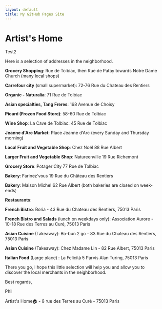 ```yaml
---
layout: default
title: My GitHub Pages Site
---
```

# Artist's Home






Test2

Here is a selection of addresses in the neighborhood.

**Grocery Shopping**: Rue de Tolbiac, then Rue de Patay towards Notre Dame Church (many local shops) 

**Carrefour city** (small supermarket): 72-76 Rue du Chateau des Rentiers 

**Organic - Naturalia**: 71 Rue de Tolbiac 

**Asian specialties, Tang Freres**: 168 Avenue de Choisy 

**Picard (Frozen Food Store)**: 58-60 Rue de Tolbiac 

**Wine Shop**: La Cave de Tolbiac: 45 Rue de Tolbiac 

**Jeanne d'Arc Market**: Place Jeanne d'Arc (every Sunday and Thursday morning) 

**Local Fruit and Vegetable Shop**: Chez Noël 88 Rue Albert 

**Larger Fruit and Vegetable Shop**: Natureenville 19 Rue Richemont 

**Grocery Store**: Potager City 77 Rue de Tolbiac

**Bakery**: Farinez'vous 19 Rue du Château des Rentiers

**Bakery**: Maison Michel 62 Rue Albert (both bakeries are closed on week-ends)

**Restaurants**:

**French Bistro**: Boria - 43 Rue du Chateau des Rentiers, 75013 Paris 

**French Bistro and Salads** (lunch on weekdays only): Association Aurore - 10-18 Rue des Terres au Curé, 75013 Paris 

**Asian Cuisine** (Takeaway): Bo-bun 2 go - 83 Rue du Chateau des Rentiers, 75013 Paris 

**Asian Cuisine** (Takeaway): Chez Madame Lin - 82 Rue Albert, 75013 Paris

**Italian Food** (Large place) : La Felicità 5 Parvis Alan Turing, 75013 Paris

There you go, I hope this little selection will help you and allow you to discover the local merchants in the neighborhood.

Best regards,

Phil

Artist's Home🏠 - 6 rue des Terres au Curé - 75013 Paris
